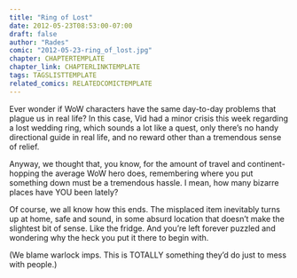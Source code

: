 ```yaml
---
title: "Ring of Lost"
date: 2012-05-23T08:53:00-07:00
draft: false
author: "Rades"
comic: "2012-05-23-ring_of_lost.jpg"
chapter: CHAPTERTEMPLATE
chapter_link: CHAPTERLINKTEMPLATE
tags: TAGSLISTTEMPLATE
related_comics: RELATEDCOMICTEMPLATE
---
```


Ever wonder if WoW characters have the same day-to-day problems that plague us in real life? In this case, Vid had a minor crisis this week regarding a lost wedding ring, which sounds a lot like a quest, only there’s no handy directional guide in real life, and no reward other than a tremendous sense of relief. 


Anyway, we thought that, you know, for the amount of travel and continent-hopping the average WoW hero does, remembering where you put something down must be a tremendous hassle. I mean, how many bizarre places have YOU been lately?


Of course, we all know how this ends. The misplaced item inevitably turns up at home, safe and sound, in some absurd location that doesn’t make the slightest bit of sense. Like the fridge. And you’re left forever puzzled and wondering why the heck you put it there to begin with.


(We blame warlock imps. This is TOTALLY something they’d do just to mess with people.)

